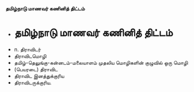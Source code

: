 **தமிழ்நாடு மாணவர் கணினித் திட்டம்**
- # தமிழ்நாடு மாணவர் கணினித் திட்டம்
- n. திராவிடர்
- திராவிடமொழி
- தமிழ்-தெலுங்கு-கன்னடம்-மலையாளம் முதலிய மொழிகளின் குழுவில் ஒரு மொழி
- (பெயரடை) திராவிட
- திராவிட இனத்துக்குரிய
- திராவிடருக்குரிய.

